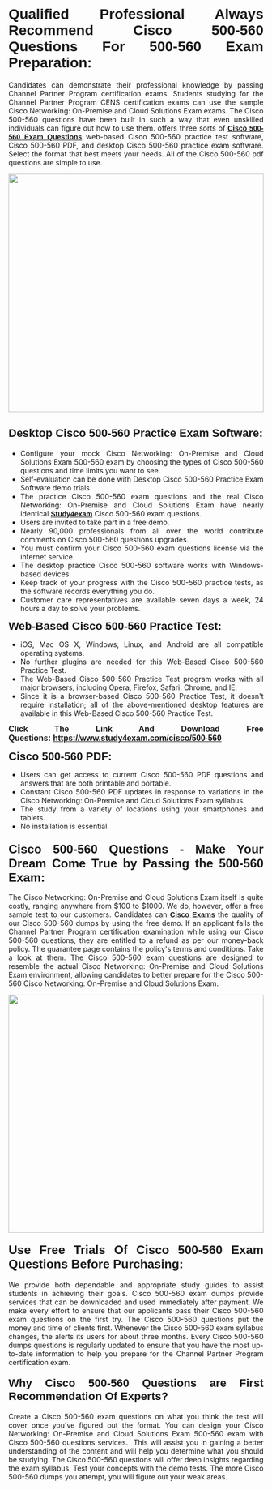 <h1 style="text-align: justify;"><span style="font-family:Verdana,Geneva,sans-serif;"><strong>Qualified Professional Always Recommend Cisco 500-560 Questions For 500-560 Exam Preparation:</strong></span></h1>

<p style="text-align: justify;">Candidates can demonstrate their professional knowledge by passing Channel Partner Program certification exams. Students studying for the Channel Partner Program CENS certification exams can use the sample Cisco Networking: On-Premise and Cloud Solutions Exam exams. The Cisco 500-560 questions have been built in such a way that even unskilled individuals can figure out how to use them. offers three sorts of <a href="https://www.study4exam.com/cisco/500-560" target="_blank"><span style="font-family:Verdana,Geneva,sans-serif;"><strong>Cisco 500-560 Exam Questions</strong></span></a> web-based Cisco 500-560 practice test software, Cisco 500-560 PDF, and desktop Cisco 500-560 practice exam software. Select the format that best meets your needs. All of the Cisco 500-560 pdf questions are simple to use.</p>

<p style="text-align: justify;"><a href="https://www.study4exam.com/cisco/500-560"><img alt="" src="https://www.thequestionanswers.com/wp-content/uploads/2022/02/imgpsh_fullsize_anim-1.webp" style="width: 100%; height: 470px;" /></a></p>

<h2 style="text-align: justify;"><span style="font-family:Verdana,Geneva,sans-serif;"><strong><span style="font-size:22px;">Desktop Cisco 500-560 Practice Exam Software:</span></strong></span></h2>

<ul>
	<li style="text-align: justify;">Configure your mock Cisco Networking: On-Premise and Cloud Solutions Exam 500-560 exam by choosing the types of Cisco 500-560 questions and time limits you want to see.</li>
	<li style="text-align: justify;">Self-evaluation can be done with Desktop Cisco 500-560 Practice Exam Software demo trials.</li>
	<li style="text-align: justify;">The practice Cisco 500-560 exam questions and the real Cisco Networking: On-Premise and Cloud Solutions Exam have nearly identical <a href="https://www.study4exam.com/" target="_blank"><span style="font-family:Verdana,Geneva,sans-serif;"><strong>Study4exam</strong></span></a> Cisco 500-560 exam questions.</li>
	<li style="text-align: justify;">Users are invited to take part in a free demo.</li>
	<li style="text-align: justify;">Nearly 90,000 professionals from all over the world contribute comments on Cisco 500-560 questions upgrades.</li>
	<li style="text-align: justify;">You must confirm your Cisco 500-560 exam questions license via the internet service.</li>
	<li style="text-align: justify;">The desktop practice Cisco 500-560 software works with Windows-based devices.</li>
	<li style="text-align: justify;">Keep track of your progress with the Cisco 500-560 practice tests, as the software records everything you do.</li>
	<li style="text-align: justify;">Customer care representatives are available seven days a week, 24 hours a day to solve your problems.</li>
</ul>

<p style="text-align: justify;"><strong><span style="font-size:22px;"><span style="font-family:Verdana,Geneva,sans-serif;">Web-Based Cisco 500-560 Practice Test:</span></span></strong></p>

<ul>
	<li style="text-align: justify;">iOS, Mac OS X, Windows, Linux, and Android are all compatible operating systems.</li>
	<li style="text-align: justify;">No further plugins are needed for this Web-Based Cisco 500-560 Practice Test.</li>
	<li style="text-align: justify;">The Web-Based Cisco 500-560 Practice Test program works with all major browsers, including Opera, Firefox, Safari, Chrome, and IE.</li>
	<li style="text-align: justify;">Since it is a browser-based Cisco 500-560 Practice Test, it doesn't require installation; all of the above-mentioned desktop features are available in this Web-Based Cisco 500-560 Practice Test.</li>
</ul>

<p style="text-align: justify;"><span style="font-size:16px;"><span style="font-family:Tahoma,Geneva,sans-serif;"><strong>Click The Link And Download Free Questions:</strong> <strong><a href="https://www.study4exam.com/cisco/500-560" target="_blank">https://www.study4exam.com/cisco/500-560</a></strong></span></span></p>

<p style="text-align: justify;"><strong><span style="font-size:22px;"><span style="font-family:Verdana,Geneva,sans-serif;">Cisco 500-560 PDF:</span></span></strong></p>

<ul>
	<li style="text-align: justify;">Users can get access to current Cisco 500-560 PDF questions and answers that are both printable and portable.</li>
	<li style="text-align: justify;">Constant Cisco 500-560 PDF updates in response to variations in the Cisco Networking: On-Premise and Cloud Solutions Exam syllabus.</li>
	<li style="text-align: justify;">The study from a variety of locations using your smartphones and tablets.</li>
	<li style="text-align: justify;">No installation is essential.</li>
</ul>

<h3 style="text-align: justify;"><span style="font-family:Verdana,Geneva,sans-serif;"><strong><span style="font-size:24px;">Cisco 500-560 Questions - Make Your Dream Come True by Passing the 500-560 Exam:</span></strong></span></h3>

<p style="text-align: justify;">The Cisco Networking: On-Premise and Cloud Solutions Exam itself is quite costly, ranging anywhere from $100 to $1000. We do, however, offer a free sample test to our customers. Candidates can <a href="https://www.study4exam.com/cisco-exams" target="_blank"><span style="font-family:Verdana,Geneva,sans-serif;"><strong>Cisco Exams</strong></span></a> the quality of our Cisco 500-560 dumps by using the free demo. If an applicant fails the Channel Partner Program certification examination while using our Cisco 500-560 questions, they are entitled to a refund as per our money-back policy. The guarantee page contains the policy's terms and conditions. Take a look at them. The Cisco 500-560 exam questions are designed to resemble the actual Cisco Networking: On-Premise and Cloud Solutions Exam environment, allowing candidates to better prepare for the Cisco 500-560 Cisco Networking: On-Premise and Cloud Solutions Exam.</p>

<p style="text-align: center;"><a href="https://www.study4exam.com/cisco/500-560"><img alt="" src="https://www.thequestionanswers.com/wp-content/uploads/2022/02/imgpsh_fullsize_anim.webp" style="width: 100%; height: 470px;" /></a></p>

<h4 style="text-align: justify;"><span style="font-family:Verdana,Geneva,sans-serif;"><strong><span style="font-size:24px;">Use Free Trials Of Cisco 500-560 Exam Questions Before Purchasing:</span></strong></span></h4>

<p style="text-align: justify;">We provide both dependable and appropriate study guides to assist students in achieving their goals. Cisco 500-560 exam dumps provide services that can be downloaded and used immediately after payment. We make every effort to ensure that our applicants pass their Cisco 500-560 exam questions on the first try. The Cisco 500-560 questions put the money and time of clients first. Whenever the Cisco 500-560 exam syllabus changes, the alerts its users for about three months. Every Cisco 500-560 dumps questions is regularly updated to ensure that you have the most up-to-date information to help you prepare for the Channel Partner Program certification exam.</p>

<h4 style="text-align: justify;"><strong><span style="font-family:Verdana,Geneva,sans-serif;"><span style="font-size:22px;">Why Cisco 500-560 Questions are First Recommendation Of Experts?</span></span></strong></h4>

<p style="text-align: justify;">Create a Cisco 500-560 exam questions on what you think the test will cover once you've figured out the format. You can design your Cisco Networking: On-Premise and Cloud Solutions Exam 500-560 exam with Cisco 500-560 questions services.  This will assist you in gaining a better understanding of the content and will help you determine what you should be studying. The Cisco 500-560 questions will offer deep insights regarding the exam syllabus. Test your concepts with the demo tests. The more Cisco 500-560 dumps you attempt, you will figure out your weak areas. </p>
